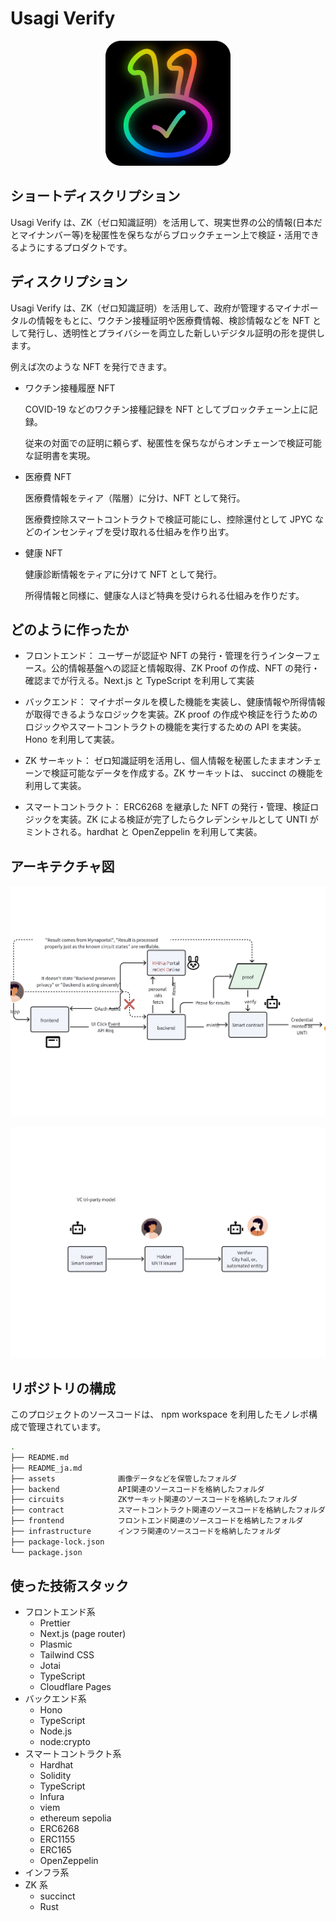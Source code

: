 # Usagi Verify

<div align="center">
  <img src="./assets/1x/logo-round.png" height="200">
</div>

## ショートディスクリプション

Usagi Verify は、ZK（ゼロ知識証明）を活用して、現実世界の公的情報(日本だとマイナンバー等)を秘匿性を保ちながらブロックチェーン上で検証・活用できるようにするプロダクトです。

## ディスクリプション

Usagi Verify は、ZK（ゼロ知識証明）を活用して、政府が管理するマイナポータルの情報をもとに、ワクチン接種証明や医療費情報、検診情報などを NFT として発行し、透明性とプライバシーを両立した新しいデジタル証明の形を提供します。

例えば次のような NFT を発行できます。

- ワクチン接種履歴 NFT

  COVID-19 などのワクチン接種記録を NFT としてブロックチェーン上に記録。

  従来の対面での証明に頼らず、秘匿性を保ちながらオンチェーンで検証可能な証明書を実現。

- 医療費 NFT

  医療費情報をティア（階層）に分け、NFT として発行。

  医療費控除スマートコントラクトで検証可能にし、控除還付として JPYC などのインセンティブを受け取れる仕組みを作り出す。

- 健康 NFT

  健康診断情報をティアに分けて NFT として発行。

  所得情報と同様に、健康な人ほど特典を受けられる仕組みを作りだす。

## どのように作ったか

- フロントエンド：
  ユーザーが認証や NFT の発行・管理を行うインターフェース。公的情報基盤への認証と情報取得、ZK Proof の作成、NFT の発行・確認までが行える。Next.js と TypeScript を利用して実装

- バックエンド：
  マイナポータルを模した機能を実装し、健康情報や所得情報が取得できるようなロジックを実装。ZK proof の作成や検証を行うためのロジックやスマートコントラクトの機能を実行するための API を実装。Hono を利用して実装。

- ZK サーキット：
  ゼロ知識証明を活用し、個人情報を秘匿したままオンチェーンで検証可能なデータを作成する。ZK サーキットは、 succinct の機能を利用して実装。

- スマートコントラクト：
  ERC6268 を継承した NFT の発行・管理、検証ロジックを実装。ZK による検証が完了したらクレデンシャルとして UNTI がミントされる。hardhat と OpenZeppelin を利用して実装。

## アーキテクチャ図

![](./assets/png/overveiw1.png)

![](./assets/png/overveiw2.png)

## リポジトリの構成

このプロジェクトのソースコードは、 npm workspace を利用したモノレポ構成で管理されています。

```bash
.
├── README.md
├── README_ja.md
├── assets              画像データなどを保管したフォルダ
├── backend             API関連のソースコードを格納したフォルダ
├── circuits            ZKサーキット関連のソースコードを格納したフォルダ
├── contract            スマートコントラクト関連のソースコードを格納したフォルダ
├── frontend            フロントエンド関連のソースコードを格納したフォルダ
├── infrastructure      インフラ関連のソースコードを格納したフォルダ
├── package-lock.json
└── package.json
```

## 使った技術スタック

- フロントエンド系
  - Prettier
  - Next.js (page router)
  - Plasmic
  - Tailwind CSS
  - Jotai
  - TypeScript
  - Cloudflare Pages
- バックエンド系
  - Hono
  - TypeScript
  - Node.js
  - node:crypto
- スマートコントラクト系
  - Hardhat
  - Solidity
  - TypeScript
  - Infura
  - viem
  - ethereum sepolia
  - ERC6268
  - ERC1155
  - ERC165
  - OpenZeppelin
- インフラ系
- ZK 系
  - succinct
  - Rust
